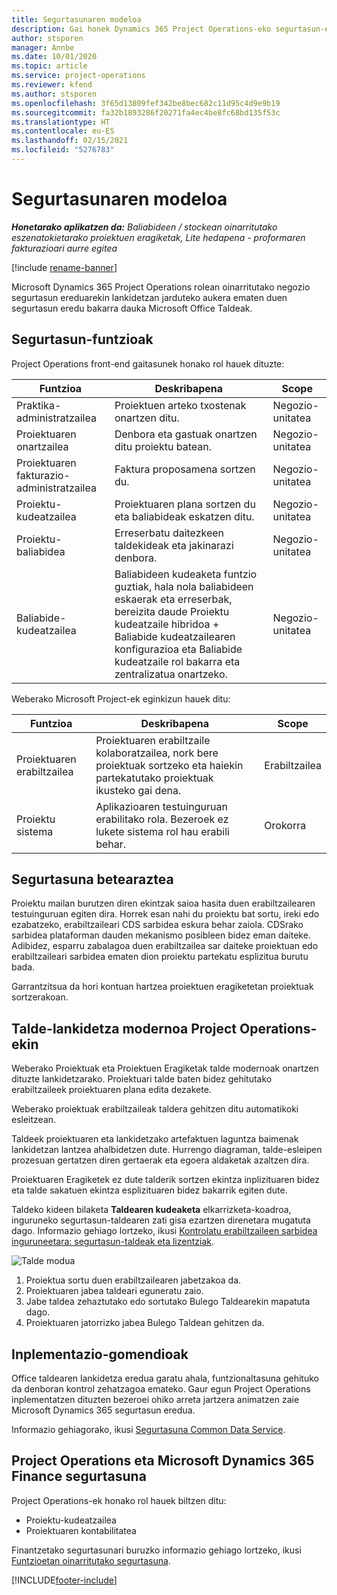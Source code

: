 ```yaml
---
title: Segurtasunaren modeloa
description: Gai honek Dynamics 365 Project Operations-eko segurtasun-ereduei buruzko informazioa eskaintzen du.
author: stsporen
manager: Annbe
ms.date: 10/01/2020
ms.topic: article
ms.service: project-operations
ms.reviewer: kfend
ms.author: stsporen
ms.openlocfilehash: 3f65d13809fef342be8bec682c11d95c4d9e9b19
ms.sourcegitcommit: fa32b1893286f20271fa4ec4be8fc68bd135f53c
ms.translationtype: HT
ms.contentlocale: eu-ES
ms.lasthandoff: 02/15/2021
ms.locfileid: "5276783"
---
```

# <a name="security-model"></a>Segurtasunaren modeloa

_**Honetarako aplikatzen da:** Baliabideen / stockean oinarritutako eszenatokietarako proiektuen eragiketak, Lite hedapena - proformaren fakturazioari aurre egitea_

[!include [rename-banner](~/includes/cc-data-platform-banner.md)]

Microsoft Dynamics 365 Project Operations rolean oinarritutako negozio segurtasun ereduarekin lankidetzan jarduteko aukera ematen duen segurtasun eredu bakarra dauka Microsoft Office Taldeak. 


## <a name="security-roles"></a>Segurtasun-funtzioak
Project Operations front-end gaitasunek honako rol hauek dituzte:

| Funtzioa                          | Deskribapena                                                                                                                                                                 | Scope |
|-------------------------------|-----------------------------------------------------------------------------------------------------------------------------------------------------------------------------|------|
| Praktika-administratzailea              | Proiektuen arteko txostenak onartzen ditu.                                                                                                            | Negozio-unitatea              |
| Proiektuaren onartzailea              | Denbora eta gastuak onartzen ditu proiektu batean.                                                                                                                              | Negozio-unitatea |
| Proiektuaren fakturazio-administratzailea | Faktura proposamena sortzen du.                                                                                                                                                 | Negozio-unitatea |
| Proiektu-kudeatzailea               | Proiektuaren plana sortzen du eta baliabideak eskatzen ditu.                                                                                                                              | Negozio-unitatea |
| Proiektu-baliabidea              | Erreserbatu daitezkeen taldekideak eta jakinarazi denbora.                                                                                                          | Negozio-unitatea|
| Baliabide-kudeatzailea              | Baliabideen kudeaketa funtzio guztiak, hala nola baliabideen eskaerak eta erreserbak, bereizita daude Proiektu kudeatzaile hibridoa + Baliabide kudeatzailearen konfigurazioa eta Baliabide kudeatzaile rol bakarra eta zentralizatua onartzeko. | Negozio-unitatea |


Weberako Microsoft Project-ek eginkizun hauek ditu:

| Funtzioa           | Deskribapena                                                                                                        | Scope  |
|----------------|--------------------------------------------------------------------------------------------------------------------|--------|
| Proiektuaren erabiltzailea   | Proiektuaren erabiltzaile kolaboratzailea, nork bere proiektuak sortzeko eta haiekin partekatutako proiektuak ikusteko gai dena. | Erabiltzailea   |
| Proiektu sistema | Aplikazioaren testuinguruan erabilitako rola. Bezeroek ez lukete sistema rol hau erabili behar.                                    | Orokorra |

## <a name="security-enforcement"></a>Segurtasuna betearaztea
Proiektu mailan burutzen diren ekintzak saioa hasita duen erabiltzailearen testuinguruan egiten dira. Horrek esan nahi du proiektu bat sortu, ireki edo ezabatzeko, erabiltzaileari CDS sarbidea eskura behar zaiola. CDSrako sarbidea plataforman dauden mekanismo posibleen bidez eman daiteke. Adibidez, esparru zabalagoa duen erabiltzailea sar daiteke proiektuan edo erabiltzaileari sarbidea ematen dion proiektu partekatu esplizitua burutu bada.

Garrantzitsua da hori kontuan hartzea proiektuen eragiketetan proiektuak sortzerakoan.

## <a name="modern-group-collaboration-with-project-operations"></a>Talde-lankidetza modernoa Project Operations-ekin
Weberako Proiektuak eta Proiektuen Eragiketak talde modernoak onartzen dituzte lankidetzarako. Proiektuari talde baten bidez gehitutako erabiltzaileek proiektuaren plana edita dezakete.

Weberako proiektuak erabiltzaileak taldera gehitzen ditu automatikoki esleitzean.

Taldeek proiektuaren eta lankidetzako artefaktuen laguntza baimenak lankidetzan lantzea ahalbidetzen dute. Hurrengo diagraman, talde-esleipen prozesuan gertatzen diren gertaerak eta egoera aldaketak azaltzen dira.

Proiektuaren Eragiketek ez dute talderik sortzen ekintza inplizituaren bidez eta talde sakatuen ekintza esplizituaren bidez bakarrik egiten dute.

Taldeko kideen bilaketa **Taldearen kudeaketa** elkarrizketa-koadroa, inguruneko segurtasun-taldearen zati gisa ezartzen direnetara mugatuta dago. Informazio gehiago lortzeko, ikusi [Kontrolatu erabiltzaileen sarbidea inguruneetara: segurtasun-taldeak eta lizentziak](https://docs.microsoft.com/power-platform/admin/control-user-access).

![Talde modua](./media/groupsmode.png)

1. Proiektua sortu duen erabiltzailearen jabetzakoa da.
2. Proiektuaren jabea taldeari eguneratu zaio.
3. Jabe taldea zehaztutako edo sortutako Bulego Taldearekin mapatuta dago.
4. Proiektuaren jatorrizko jabea Bulego Taldean gehitzen da.

## <a name="deployment-recommendation"></a>Inplementazio-gomendioak
Office taldearen lankidetza eredua garatu ahala, funtzionaltasuna gehituko da denboran kontrol zehatzagoa emateko. Gaur egun Project Operations inplementatzen dituzten bezeroei ohiko arreta jartzera animatzen zaie Microsoft Dynamics 365 segurtasun eredua.

Informazio gehiagorako, ikusi [Segurtasuna Common Data Service](https://docs.microsoft.com/power-platform/admin/wp-security).

## <a name="project-operations-and-microsoft-dynamics-365-finance-security"></a>Project Operations eta Microsoft Dynamics 365 Finance segurtasuna
Project Operations-ek honako rol hauek biltzen ditu:

- Proiektu-kudeatzailea
- Proiektuaren kontabilitatea

Finantzetako segurtasunari buruzko informazio gehiago lortzeko, ikusi [Funtzioetan oinarritutako segurtasuna](https://docs.microsoft.com/dynamics365/fin-ops-core/dev-itpro/sysadmin/role-based-security).




[!INCLUDE[footer-include](../includes/footer-banner.md)]